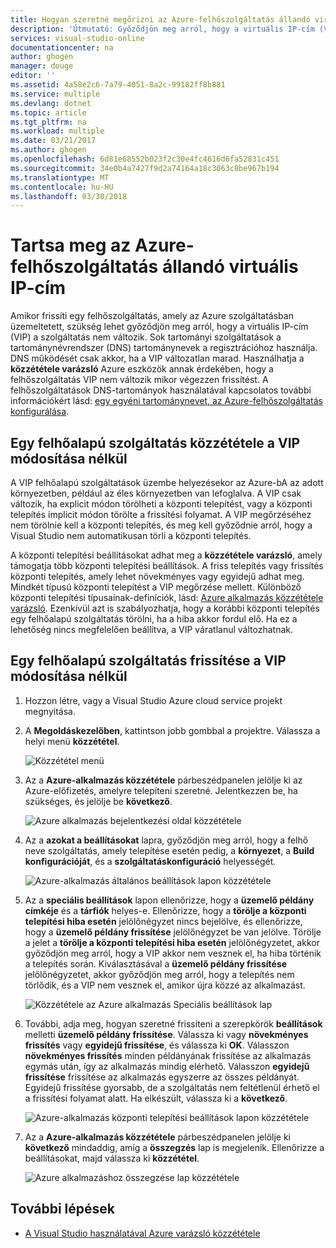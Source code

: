 ```yaml
---
title: Hogyan szeretné megőrizni az Azure-felhőszolgáltatás állandó virtuális IP-cím |} Microsoft Docs
description: 'Útmutató: Győződjön meg arról, hogy a virtuális IP-cím (VIP) az Azure felhőalapú szolgáltatás nem változik.'
services: visual-studio-online
documentationcenter: na
author: ghogen
manager: douge
editor: ''
ms.assetid: 4a58e2c6-7a79-4051-8a2c-99182ff8b881
ms.service: multiple
ms.devlang: dotnet
ms.topic: article
ms.tgt_pltfrm: na
ms.workload: multiple
ms.date: 03/21/2017
ms.author: ghogen
ms.openlocfilehash: 6d81e68552b023f2c30e4fc4616d6fa52831c451
ms.sourcegitcommit: 34e0b4a7427f9d2a74164a18c3063c8be967b194
ms.translationtype: MT
ms.contentlocale: hu-HU
ms.lasthandoff: 03/30/2018
---
```

# <a name="retain-a-constant-virtual-ip-address-for-an-azure-cloud-service"></a>Tartsa meg az Azure-felhőszolgáltatás állandó virtuális IP-cím
Amikor frissíti egy felhőszolgáltatás, amely az Azure szolgáltatásban üzemeltetett, szükség lehet győződjön meg arról, hogy a virtuális IP-cím (VIP) a szolgáltatás nem változik. Sok tartományi szolgáltatások a tartománynévrendszer (DNS) tartománynevek a regisztrációhoz használja. DNS működését csak akkor, ha a VIP változatlan marad. Használhatja a **közzététele varázsló** Azure eszközök annak érdekében, hogy a felhőszolgáltatás VIP nem változik mikor végezzen frissítést. A felhőszolgáltatások DNS-tartományok használatával kapcsolatos további információkért lásd: [egy egyéni tartománynevet, az Azure-felhőszolgáltatás konfigurálása](cloud-services/cloud-services-custom-domain-name-portal.md).

## <a name="publish-a-cloud-service-without-changing-its-vip"></a>Egy felhőalapú szolgáltatás közzététele a VIP módosítása nélkül
A VIP felhőalapú szolgáltatások üzembe helyezésekor az Azure-bA az adott környezetben, például az éles környezetben van lefoglalva. A VIP csak változik, ha explicit módon törölheti a központi telepítést, vagy a központi telepítés implicit módon törölte a frissítési folyamat. A VIP megőrzéséhez nem törölnie kell a központi telepítés, és meg kell győződnie arról, hogy a Visual Studio nem automatikusan törli a központi telepítés. 

A központi telepítési beállításokat adhat meg a **közzététele varázsló**, amely támogatja több központi telepítési beállítások. A friss telepítés vagy frissítés központi telepítés, amely lehet növekményes vagy egyidejű adhat meg. Mindkét típusú központi telepítést a VIP megőrzése mellett. Különböző központi telepítési típusainak-definíciók, lásd: [Azure alkalmazás közzététele varázsló](vs-azure-tools-publish-azure-application-wizard.md). Ezenkívül azt is szabályozhatja, hogy a korábbi központi telepítés egy felhőalapú szolgáltatás törölni, ha a hiba akkor fordul elő. Ha ez a lehetőség nincs megfelelően beállítva, a VIP váratlanul változhatnak.

## <a name="update-a-cloud-service-without-changing-its-vip"></a>Egy felhőalapú szolgáltatás frissítése a VIP módosítása nélkül
1. Hozzon létre, vagy a Visual Studio Azure cloud service projekt megnyitása. 

2. A **Megoldáskezelőben**, kattintson jobb gombbal a projektre. Válassza a helyi menü **közzététel**.

    ![Közzététel menü](./media/vs-azure-tools-cloud-service-retain-a-constant-virtual-ip-address/solution-explorer-publish-menu.png)

3. Az a **Azure-alkalmazás közzététele** párbeszédpanelen jelölje ki az Azure-előfizetés, amelyre telepíteni szeretné. Jelentkezzen be, ha szükséges, és jelölje be **következő**.

    ![Azure alkalmazás bejelentkezési oldal közzététele](./media/vs-azure-tools-cloud-service-retain-a-constant-virtual-ip-address/azure-publish-signin.png)

4. Az a **azokat a beállításokat** lapra, győződjön meg arról, hogy a felhő neve szolgáltatás, amely telepítése esetén pedig, a **környezet**, a **Build konfigurációját**, és a **szolgáltatáskonfiguráció** helyességét.

    ![Azure-alkalmazás általános beállítások lapon közzététele](./media/vs-azure-tools-cloud-service-retain-a-constant-virtual-ip-address/azure-publish-common-settings.png)

5. Az a **speciális beállítások** lapon ellenőrizze, hogy a **üzemelő példány címkéje** és a **tárfiók** helyes-e. Ellenőrizze, hogy a **törölje a központi telepítési hiba esetén** jelölőnégyzet nincs bejelölve, és ellenőrizze, hogy a **üzemelő példány frissítése** jelölőnégyzet be van jelölve. Törölje a jelet a **törölje a központi telepítési hiba esetén** jelölőnégyzetet, akkor győződjön meg arról, hogy a VIP akkor nem vesznek el, ha hiba történik a telepítés során. Kiválasztásával a **üzemelő példány frissítése** jelölőnégyzetet, akkor győződjön meg arról, hogy a telepítés nem törlődik, és a VIP nem vesznek el, amikor újra közzé az alkalmazást. 

    ![Közzététele az Azure alkalmazás Speciális beállítások lap](./media/vs-azure-tools-cloud-service-retain-a-constant-virtual-ip-address/azure-publish-advanced-settings.png)

6. További, adja meg, hogyan szeretné frissíteni a szerepkörök **beállítások** melletti **üzemelő példány frissítése**. Válassza ki vagy **növekményes frissítés** vagy **egyidejű frissítése**, és válassza ki **OK**. Válasszon **növekményes frissítés** minden példányának frissítése az alkalmazás egymás után, így az alkalmazás mindig elérhető. Válasszon **egyidejű frissítése** frissítése az alkalmazás egyszerre az összes példányát. Egyidejű frissítése gyorsabb, de a szolgáltatás nem feltétlenül érhető el a frissítési folyamat alatt. Ha elkészült, válassza ki a **következő**.

    ![Azure-alkalmazás központi telepítési beállítások lapon közzététele](./media/vs-azure-tools-cloud-service-retain-a-constant-virtual-ip-address/azure-publish-deployment-update-settings.png)

7. Az a **Azure-alkalmazás közzététele** párbeszédpanelen jelölje ki **következő** mindaddig, amíg a **összegzés** lap is megjelenik. Ellenőrizze a beállításokat, majd válassza ki **közzététel**.
   
    ![Azure alkalmazáshoz összegzése lap közzététele](./media/vs-azure-tools-cloud-service-retain-a-constant-virtual-ip-address/azure-publish-summary.png)

## <a name="next-steps"></a>További lépések
- [A Visual Studio használatával Azure varázsló közzététele](vs-azure-tools-publish-azure-application-wizard.md)

